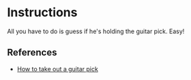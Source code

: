 # Instructions
All you have to do is guess if he's holding the guitar pick. Easy!


## References
* [How to take out a guitar pick](https://www.youtube.com/watch?v=uQiMra271lM&t=451s)
